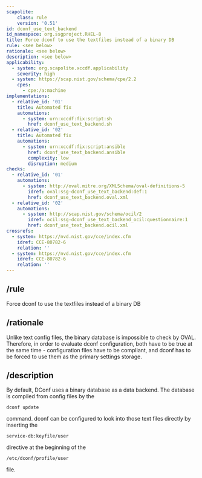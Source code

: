 ```yaml
---
scapolite:
    class: rule
    version: '0.51'
id: dconf_use_text_backend
id_namespace: org.ssgproject.RHEL-8
title: Force dconf to use the textfiles instead of a binary DB
rule: <see below>
rationale: <see below>
description: <see below>
applicability:
  - system: org.scapolite.xccdf.applicability
    severity: high
  - system: https://scap.nist.gov/schema/cpe/2.2
    cpes:
      - cpe:/a:machine
implementations:
  - relative_id: '01'
    title: Automated fix
    automations:
      - system: urn:xccdf:fix:script:sh
        href: dconf_use_text_backend.sh
  - relative_id: '02'
    title: Automated fix
    automations:
      - system: urn:xccdf:fix:script:ansible
        href: dconf_use_text_backend.ansible
        complexity: low
        disruption: medium
checks:
  - relative_id: '01'
    automations:
      - system: http://oval.mitre.org/XMLSchema/oval-definitions-5
        idref: oval:ssg-dconf_use_text_backend:def:1
        href: dconf_use_text_backend.oval.xml
  - relative_id: '02'
    automations:
      - system: http://scap.nist.gov/schema/ocil/2
        idref: ocil:ssg-dconf_use_text_backend_ocil:questionnaire:1
        href: dconf_use_text_backend.ocil.xml
crossrefs:
  - system: https://nvd.nist.gov/cce/index.cfm
    idref: CCE-80782-6
    relation: ''
  - system: https://nvd.nist.gov/cce/index.cfm
    idref: CCE-80782-6
    relation: ''
---
```



## /rule

Force dconf to use the textfiles instead of a binary DB

## /rationale

Unlike
text config files, the binary database is impossible to check by OVAL.
Therefore, in order to evaluate dconf configuration, both have to be
true at the same time - configuration files have to be compliant, and
dconf has to be forced to use them as the primary settings storage.

## /description

By
default, DConf uses a binary database as a data backend. The database is
compiled from config files by the

``` 
dconf update
```

command. dconf can be configured to look into those text files directly
by inserting the

``` 
service-db:keyfile/user
```

directive at the beginning of the

``` 
/etc/dconf/profile/user
```

file.
